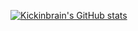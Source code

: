 [![Kickinbrain's GitHub stats](https://github-readme-stats.vercel.app/api?username=kickinbrain)](https://github.com/kickinbrain/github-readme-stats)
